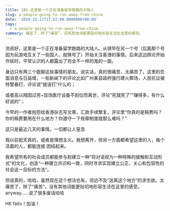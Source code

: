 ```yaml
---
title: 185.这里是一个正在准备留学跑路的大陆人
slug: a-people-going-to-run-away-from-china
date: '2019-12-11T17:52:00.0000000+08:00'
tags:
  - a-people-going-to-run-away-from-china
summary: 痛苦了，除了“痛苦”，没有其他词能更贴切地形容生活在这里的感受。
---
```

流叔好，这里是一个正在准备留学跑路的大陆人。从很早在另一个号（后面那个号因为玩游戏互关了一些国人，就换号了）开始关注香港的事情。后来这边舆论开始作妖时，平常认识的人都露出了完全不一样的鬼的一面。



身边只有两三个能聊这些事情的朋友。说实话，真的很痛苦，太痛苦了。这里的负面消息与日益增，一些新闻下的评论比如广州某县政府强行建火葬场，人民抗议被特警暴打，评论说“就该打”什么的；

或者高以翔因过劳+现场医疗设备不到位而离世，评论”死就死了”“赚得多，有什么好说的”；

今早的一作者抱怨给香港杂志写文章，汇款手续繁复，评论里“你真的是稿费吗？你的稿费要用在什么地方？你遵守一下规章制度就那么难吗？”



这只是最近几天的事情。一切都让人窒息



我以前挺天真的，或者是理想主义。我想离开，但另一方面都希望这里的人，每个活着的人，都能连接 团结起来。



我希望所有的社会成员都能参与到建立一种“将对话视为一种特殊的接触和互动形式”的文化，创造“一种建立共识和一致，同时寻求实现建立公正、关心和包容性的社会这一目标的方法”。



但说真的，哈哈，虽然现在这个想法也有，但远不及“逃离这个地方”的求生欲。太痛苦了，除了“痛苦”，没有其他词能更贴切地形容生活在这里的感受。anyway……说了很多废话哈哈



HK faito！加油！
